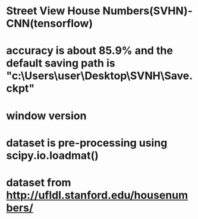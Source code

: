 # Street View House Numbers(SVHN)-CNN(tensorflow)
# accuracy is about 85.9% and the default saving path is "c:\Users\user\Desktop\SVNH\Save.ckpt"
# window version
# dataset is pre-processing using scipy.io.loadmat()
# dataset from http://ufldl.stanford.edu/housenumbers/
